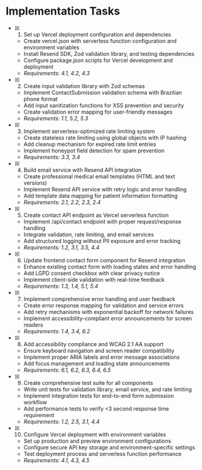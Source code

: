 # Implementation Tasks

- [x] 1. Set up Vercel deployment configuration and dependencies
  - Create vercel.json with serverless function configuration and environment variables
  - Install Resend SDK, Zod validation library, and testing dependencies
  - Configure package.json scripts for Vercel development and deployment
  - _Requirements: 4.1, 4.2, 4.3_

- [x] 2. Create input validation library with Zod schemas
  - Implement ContactSubmission validation schema with Brazilian phone format
  - Add input sanitization functions for XSS prevention and security
  - Create validation error mapping for user-friendly messages
  - _Requirements: 1.1, 5.2, 5.3_

- [x] 3. Implement serverless-optimized rate limiting system
  - Create stateless rate limiting using global objects with IP hashing
  - Add cleanup mechanism for expired rate limit entries
  - Implement honeypot field detection for spam prevention
  - _Requirements: 3.3, 3.4_

- [x] 4. Build email service with Resend API integration
  - Create professional medical email templates (HTML and text versions)
  - Implement Resend API service with retry logic and error handling
  - Add template data mapping for patient information formatting
  - _Requirements: 2.1, 2.2, 2.3, 2.4_

- [x] 5. Create contact API endpoint as Vercel serverless function
  - Implement /api/contact endpoint with proper request/response handling
  - Integrate validation, rate limiting, and email services
  - Add structured logging without PII exposure and error tracking
  - _Requirements: 1.2, 3.1, 3.5, 4.4_

- [x] 6. Update frontend contact form component for Resend integration
  - Enhance existing contact form with loading states and error handling
  - Add LGPD consent checkbox with clear privacy notice
  - Implement client-side validation with real-time feedback
  - _Requirements: 1.3, 1.4, 5.1, 5.4_

- [x] 7. Implement comprehensive error handling and user feedback
  - Create error response mapping for validation and service errors
  - Add retry mechanisms with exponential backoff for network failures
  - Implement accessibility-compliant error announcements for screen readers
  - _Requirements: 1.4, 3.4, 6.2_

- [x] 8. Add accessibility compliance and WCAG 2.1 AA support
  - Ensure keyboard navigation and screen reader compatibility
  - Implement proper ARIA labels and error message associations
  - Add focus management and loading state announcements
  - _Requirements: 6.1, 6.2, 6.3, 6.4, 6.5_

- [x] 9. Create comprehensive test suite for all components
  - Write unit tests for validation library, email service, and rate limiting
  - Implement integration tests for end-to-end form submission workflow
  - Add performance tests to verify <3 second response time requirement
  - _Requirements: 1.2, 2.5, 3.1, 4.4_

- [x] 10. Configure Vercel deployment with environment variables
  - Set up production and preview environment configurations
  - Configure secure API key storage and environment-specific settings
  - Test deployment process and serverless function performance
  - _Requirements: 4.1, 4.3, 4.5_

  